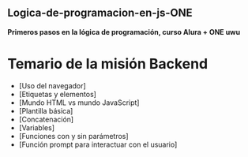 ## Logica-de-programacion-en-js-ONE
**Primeros pasos en la lógica de programación, curso Alura + ONE uwu**
# Temario de la misión Backend
- [Uso del navegador]
- [Etiquetas y elementos]
- [Mundo HTML vs mundo JavaScript]
- [Plantilla básica]
- [Concatenación]
- [Variables]
- [Funciones con y sin parámetros]
- [Función prompt para interactuar con el usuario]
